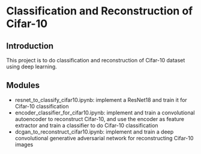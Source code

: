 # Classification and Reconstruction of Cifar-10
## Introduction
This project is to do classification and reconstruction of Cifar-10 dataset using deep learning.
## Modules
* resnet_to_classify_cifar10.ipynb: implement a ResNet18 and train it for Cifar-10 classification
* encoder_classifier_for_cifar10.ipynb: implement and train a convolutional autoencoder to reconstruct Cifar-10, and use the encoder as feature extractor and train a classifier to do Cifar-10 classification
* dcgan_to_reconstruct_cifar10.ipynb: implement and train a deep convolutional generative adversarial network for reconstructing Cifar-10 images
